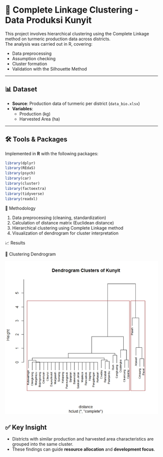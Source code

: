 # 🌿 Complete Linkage Clustering - Data Produksi Kunyit

This project involves hierarchical clustering using the Complete Linkage method on turmeric production data across districts.  
The analysis was carried out in R, covering:
- Data preprocessing  
- Assumption checking  
- Cluster formation  
- Validation with the Silhouette Method
---

## 📊 Dataset
- **Source**: Production data of turmeric per district (`data_bio.xlsx`)  
- **Variables**:
  - Production (kg)  
  - Harvested Area (ha) 

---

## 🛠️ Tools & Packages
Implemented in **R** with the following packages: 

```r
library(dplyr)
library(REdaS) 
library(psych)
library(car)
library(cluster)
library(factoextra)
library(tidyverse)
library(readxl)
```


🔎 Methodology
1. Data preprocessing (cleaning, standardization)  
2. Calculation of distance matrix (Euclidean distance)  
3. Hierarchical clustering using Complete Linkage method  
4. Visualization of dendrogram for cluster interpretation  

📈 Results

🔗 Clustering Dendrogram

![Clustering Result](Clustering_result.jpeg)

## ✅ Key Insight
- Districts with similar production and harvested area characteristics are grouped into the same cluster.  
- These findings can guide **resource allocation** and **development focus**.
